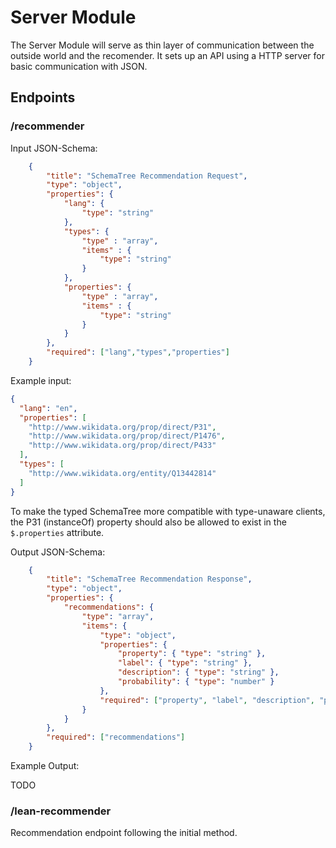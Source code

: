 # Server Module

The Server Module will serve as thin layer of communication between the outside world and the
recomender. It sets up an API using a HTTP server for basic communication with JSON.

## Endpoints

### /recommender

Input JSON-Schema:

```json
    {
    	"title": "SchemaTree Recommendation Request",
    	"type": "object",
    	"properties": {
    		"lang": {
    			"type": "string"
    		},
    		"types": {
    			"type" : "array",
    			"items" : {
    				"type": "string"
    			}
    		},
    		"properties": {
    			"type" : "array",
    			"items" : {
    				"type": "string"
    			}
    		}
    	},
    	"required": ["lang","types","properties"]
    }
```

Example input: 

```json
{
  "lang": "en",
  "properties": [
    "http://www.wikidata.org/prop/direct/P31",
    "http://www.wikidata.org/prop/direct/P1476",
    "http://www.wikidata.org/prop/direct/P433"
  ],
  "types": [
    "http://www.wikidata.org/entity/Q13442814"
  ]
}
```

To make the typed SchemaTree more compatible with type-unaware clients, the P31 (instanceOf) property should also be allowed to exist in the `$.properties` attribute.

Output JSON-Schema:

```json
    {
    	"title": "SchemaTree Recommendation Response",
    	"type": "object",
    	"properties": {
			"recommendations": {
				"type": "array",
				"items": {
					"type": "object",
					"properties": {
						"property": { "type": "string" },
						"label": { "type": "string" },
						"description": { "type": "string" },
						"probability": { "type": "number" }
					},
    				"required": ["property", "label", "description", "probability"]
				}
			}
		},
    	"required": ["recommendations"]
	}
```

Example Output:

TODO

### /lean-recommender

Recommendation endpoint following the initial method.